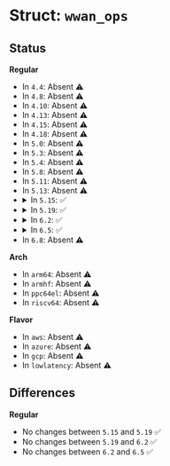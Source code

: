 # Struct: <code>wwan_ops</code>

## Status
<b>Regular</b>
<ul>
<li>
In <code>4.4</code>: Absent ⚠️
</li>
<li>
In <code>4.8</code>: Absent ⚠️
</li>
<li>
In <code>4.10</code>: Absent ⚠️
</li>
<li>
In <code>4.13</code>: Absent ⚠️
</li>
<li>
In <code>4.15</code>: Absent ⚠️
</li>
<li>
In <code>4.18</code>: Absent ⚠️
</li>
<li>
In <code>5.0</code>: Absent ⚠️
</li>
<li>
In <code>5.3</code>: Absent ⚠️
</li>
<li>
In <code>5.4</code>: Absent ⚠️
</li>
<li>
In <code>5.8</code>: Absent ⚠️
</li>
<li>
In <code>5.11</code>: Absent ⚠️
</li>
<li>
In <code>5.13</code>: Absent ⚠️
</li>
<li>
<details>
<summary>In <code>5.15</code>: ✅</summary>

```c
struct wwan_ops {
    unsigned int priv_size;
    void (*setup)(struct net_device *);
    int (*newlink)(void *, struct net_device *, u32, struct netlink_ext_ack *);
    void (*dellink)(void *, struct net_device *, struct list_head *);
};
```
</details>
</li>
<li>
<details>
<summary>In <code>5.19</code>: ✅</summary>

```c
struct wwan_ops {
    unsigned int priv_size;
    void (*setup)(struct net_device *);
    int (*newlink)(void *, struct net_device *, u32, struct netlink_ext_ack *);
    void (*dellink)(void *, struct net_device *, struct list_head *);
};
```
</details>
</li>
<li>
<details>
<summary>In <code>6.2</code>: ✅</summary>

```c
struct wwan_ops {
    unsigned int priv_size;
    void (*setup)(struct net_device *);
    int (*newlink)(void *, struct net_device *, u32, struct netlink_ext_ack *);
    void (*dellink)(void *, struct net_device *, struct list_head *);
};
```
</details>
</li>
<li>
<details>
<summary>In <code>6.5</code>: ✅</summary>

```c
struct wwan_ops {
    unsigned int priv_size;
    void (*setup)(struct net_device *);
    int (*newlink)(void *, struct net_device *, u32, struct netlink_ext_ack *);
    void (*dellink)(void *, struct net_device *, struct list_head *);
};
```
</details>
</li>
<li>
In <code>6.8</code>: Absent ⚠️
</li>
</ul>
<b>Arch</b>
<ul>
<li>
In <code>arm64</code>: Absent ⚠️
</li>
<li>
In <code>armhf</code>: Absent ⚠️
</li>
<li>
In <code>ppc64el</code>: Absent ⚠️
</li>
<li>
In <code>riscv64</code>: Absent ⚠️
</li>
</ul>
<b>Flavor</b>
<ul>
<li>
In <code>aws</code>: Absent ⚠️
</li>
<li>
In <code>azure</code>: Absent ⚠️
</li>
<li>
In <code>gcp</code>: Absent ⚠️
</li>
<li>
In <code>lowlatency</code>: Absent ⚠️
</li>
</ul>

## Differences
<b>Regular</b>
<ul>
<li>
No changes between <code>5.15</code> and <code>5.19</code> ✅
</li>
<li>
No changes between <code>5.19</code> and <code>6.2</code> ✅
</li>
<li>
No changes between <code>6.2</code> and <code>6.5</code> ✅
</li>
</ul>
